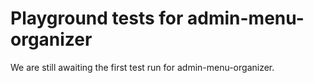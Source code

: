 # Playground tests for admin-menu-organizer
We are still awaiting the first test run for admin-menu-organizer.
